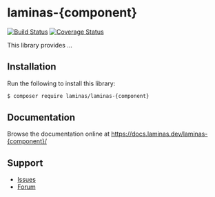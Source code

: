 # laminas-{component}

[![Build Status](https://travis-ci.com/laminas/laminas-{component}.svg?branch=master)](https://travis-ci.com/laminas/laminas-{component})
[![Coverage Status](https://coveralls.io/repos/github/laminas/laminas-{component}/badge.svg?branch=master)](https://coveralls.io/github/laminas/laminas-{component}?branch=master)

This library provides …

## Installation

Run the following to install this library:

```bash
$ composer require laminas/laminas-{component}
```

## Documentation

Browse the documentation online at https://docs.laminas.dev/laminas-{component}/

## Support

* [Issues](https://github.com/laminas/laminas-{component}/issues/)
* [Forum](https://discourse.laminas.dev/)

